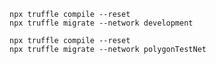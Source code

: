 ```console
npx truffle compile --reset
npx truffle migrate --network development

```

```console
npx truffle compile --reset
npx truffle migrate --network polygonTestNet

```